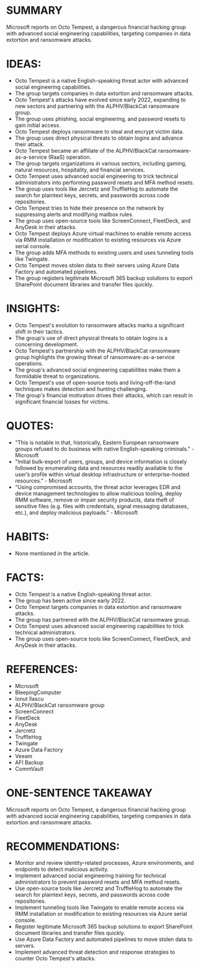 # SUMMARY
Microsoft reports on Octo Tempest, a dangerous financial hacking group with advanced social engineering capabilities, targeting companies in data extortion and ransomware attacks.

# IDEAS:
* Octo Tempest is a native English-speaking threat actor with advanced social engineering capabilities.
* The group targets companies in data extortion and ransomware attacks.
* Octo Tempest's attacks have evolved since early 2022, expanding to new sectors and partnering with the ALPHV/BlackCat ransomware group.
* The group uses phishing, social engineering, and password resets to gain initial access.
* Octo Tempest deploys ransomware to steal and encrypt victim data.
* The group uses direct physical threats to obtain logins and advance their attack.
* Octo Tempest became an affiliate of the ALPHV/BlackCat ransomware-as-a-service (RaaS) operation.
* The group targets organizations in various sectors, including gaming, natural resources, hospitality, and financial services.
* Octo Tempest uses advanced social engineering to trick technical administrators into performing password resets and MFA method resets.
* The group uses tools like Jercretz and TruffleHog to automate the search for plaintext keys, secrets, and passwords across code repositories.
* Octo Tempest tries to hide their presence on the network by suppressing alerts and modifying mailbox rules.
* The group uses open-source tools like ScreenConnect, FleetDeck, and AnyDesk in their attacks.
* Octo Tempest deploys Azure virtual machines to enable remote access via RMM installation or modification to existing resources via Azure serial console.
* The group adds MFA methods to existing users and uses tunneling tools like Twingate.
* Octo Tempest moves stolen data to their servers using Azure Data Factory and automated pipelines.
* The group registers legitimate Microsoft 365 backup solutions to export SharePoint document libraries and transfer files quickly.

# INSIGHTS:
* Octo Tempest's evolution to ransomware attacks marks a significant shift in their tactics.
* The group's use of direct physical threats to obtain logins is a concerning development.
* Octo Tempest's partnership with the ALPHV/BlackCat ransomware group highlights the growing threat of ransomware-as-a-service operations.
* The group's advanced social engineering capabilities make them a formidable threat to organizations.
* Octo Tempest's use of open-source tools and living-off-the-land techniques makes detection and hunting challenging.
* The group's financial motivation drives their attacks, which can result in significant financial losses for victims.

# QUOTES:
* "This is notable in that, historically, Eastern European ransomware groups refused to do business with native English-speaking criminals." - Microsoft
* "Initial bulk-export of users, groups, and device information is closely followed by enumerating data and resources readily available to the user’s profile within virtual desktop infrastructure or enterprise-hosted resources." - Microsoft
* "Using compromised accounts, the threat actor leverages EDR and device management technologies to allow malicious tooling, deploy RMM software, remove or impair security products, data theft of sensitive files (e.g. files with credentials, signal messaging databases, etc.), and deploy malicious payloads." - Microsoft

# HABITS:
* None mentioned in the article.

# FACTS:
* Octo Tempest is a native English-speaking threat actor.
* The group has been active since early 2022.
* Octo Tempest targets companies in data extortion and ransomware attacks.
* The group has partnered with the ALPHV/BlackCat ransomware group.
* Octo Tempest uses advanced social engineering capabilities to trick technical administrators.
* The group uses open-source tools like ScreenConnect, FleetDeck, and AnyDesk in their attacks.

# REFERENCES:
* Microsoft
* BleepingComputer
* Ionut Ilascu
* ALPHV/BlackCat ransomware group
* ScreenConnect
* FleetDeck
* AnyDesk
* Jercretz
* TruffleHog
* Twingate
* Azure Data Factory
* Veeam
* AFI Backup
* CommVault

# ONE-SENTENCE TAKEAWAY
Microsoft reports on Octo Tempest, a dangerous financial hacking group with advanced social engineering capabilities, targeting companies in data extortion and ransomware attacks.

# RECOMMENDATIONS:
* Monitor and review identity-related processes, Azure environments, and endpoints to detect malicious activity.
* Implement advanced social engineering training for technical administrators to prevent password resets and MFA method resets.
* Use open-source tools like Jercretz and TruffleHog to automate the search for plaintext keys, secrets, and passwords across code repositories.
* Implement tunneling tools like Twingate to enable remote access via RMM installation or modification to existing resources via Azure serial console.
* Register legitimate Microsoft 365 backup solutions to export SharePoint document libraries and transfer files quickly.
* Use Azure Data Factory and automated pipelines to move stolen data to servers.
* Implement advanced threat detection and response strategies to counter Octo Tempest's attacks.
